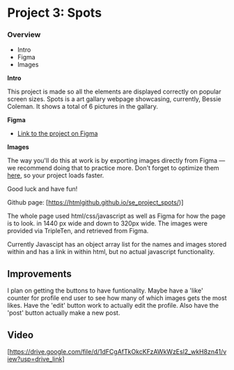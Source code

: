 # Project 3: Spots

### Overview

- Intro
- Figma
- Images

**Intro**

This project is made so all the elements are displayed correctly on popular screen sizes. Spots is a art gallary webpage showcasing, currently, Bessie Coleman. It shows a total of 6 pictures in the gallary.

**Figma**

- [Link to the project on Figma](https://www.figma.com/file/BBNm2bC3lj8QQMHlnqRsga/Sprint-3-Project-%E2%80%94-Spots?type=design&node-id=2%3A60&mode=design&t=afgNFybdorZO6cQo-1)

**Images**

The way you'll do this at work is by exporting images directly from Figma — we recommend doing that to practice more. Don't forget to optimize them [here](https://tinypng.com/), so your project loads faster.

Good luck and have fun!

Github page: [https://htmlgithub.github.io/se_project_spots/)]

The whole page used html/css/javascript as well as Figma for how the page is to look. in 1440 px wide and down to 320px wide. The images were provided via TripleTen, and retrieved from Figma.

Currently Javascipt has an object array list for the names and images stored within and has a link in within html, but no actual javascript functionality.

## Improvements

I plan on getting the buttons to have funtionality. Maybe have a 'like' counter for profile end user to see how many of which images gets the most likes. Have the 'edit' button work to actually edit the profile. Also have the 'post' button actually make a new post.

## Video
[https://drive.google.com/file/d/1dFCgAfTkOkcKFzAWkWzEsl2_wkH8zn41/view?usp=drive_link]
